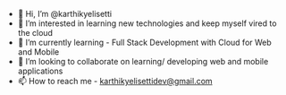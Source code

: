 - 👋 Hi, I’m @karthikyelisetti
- 👀 I’m interested in learning new technologies and keep myself vired to the cloud
- 🌱 I’m currently learning - Full Stack Development with Cloud for Web and Mobile
- 💞️ I’m looking to collaborate on learning/ developing web and mobile applications
- 📫 How to reach me - karthikyelisettidev@gmail.com

<!---
karthikyelisetti/karthikyelisetti is a ✨ special ✨ repository because its `README.md` (this file) appears on your GitHub profile.
You can click the Preview link to take a look at your changes.
--->
